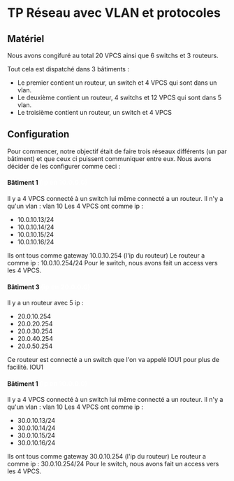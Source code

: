 # TP Réseau avec VLAN et protocoles

## Matériel

Nous avons congifuré au total 20 VPCS ainsi que 6 switchs et 3 routeurs. 

Tout cela est dispatché dans 3 bâtiments :

- Le premier contient un routeur, un switch et 4 VPCS qui sont dans un vlan.
- Le deuxième contient un routeur, 4 switchs et 12 VPCS qui sont dans 5 vlan.
- Le troisième contient un routeur, un switch et 4 VPCS

## Configuration

Pour commencer, notre objectif était de faire trois réseaux différents (un par bâtiment) et que ceux ci puissent communiquer entre eux. 
Nous avons décider de les configurer comme ceci :

#### Bâtiment 1  <span style="font-size: 15px; font-weight: bold; color: white;">(ip en 10.0.0.0)</span> 

Il y a 4 VPCS connecté à un switch lui même connecté a un routeur. 
Il n'y a qu'un vlan : vlan 10
Les 4 VPCS ont comme ip :
- 10.0.10.13/24
- 10.0.10.14/24
- 10.0.10.15/24
- 10.0.10.16/24

Ils ont tous comme gateway 10.0.10.254 (l'ip du routeur)
Le routeur a comme ip : 10.0.10.254/24
Pour le switch, nous avons fait un access vers les 4 VPCS.


#### Bâtiment 3  <span style="font-size: 15px; font-weight: bold; color: white;">(ip en 20.0.0.0)</span> 

Il y a un routeur avec 5 ip :
- 20.0.10.254
- 20.0.20.254
- 20.0.30.254
- 20.0.40.254
- 20.0.50.254

Ce routeur est connecté a un switch que l'on va appelé IOU1 pour plus de facilité.
IOU1 


#### Bâtiment 1  <span style="font-size: 15px; font-weight: bold; color: white;">(ip en 10.0.0.0)</span> 

Il y a 4 VPCS connecté à un switch lui même connecté a un routeur. 
Il n'y a qu'un vlan : vlan 10
Les 4 VPCS ont comme ip :
- 30.0.10.13/24
- 30.0.10.14/24
- 30.0.10.15/24
- 30.0.10.16/24

Ils ont tous comme gateway 30.0.10.254 (l'ip du routeur)
Le routeur a comme ip : 30.0.10.254/24
Pour le switch, nous avons fait un access vers les 4 VPCS.
